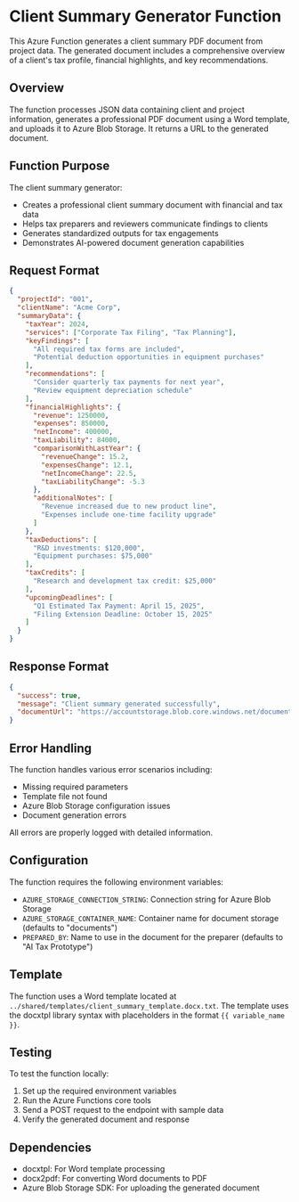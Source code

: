 # Client Summary Generator Function

This Azure Function generates a client summary PDF document from project data. The generated document includes a comprehensive overview of a client's tax profile, financial highlights, and key recommendations.

## Overview

The function processes JSON data containing client and project information, generates a professional PDF document using a Word template, and uploads it to Azure Blob Storage. It returns a URL to the generated document.

## Function Purpose

The client summary generator:
- Creates a professional client summary document with financial and tax data
- Helps tax preparers and reviewers communicate findings to clients
- Generates standardized outputs for tax engagements
- Demonstrates AI-powered document generation capabilities

## Request Format

```json
{
  "projectId": "001",
  "clientName": "Acme Corp",
  "summaryData": {
    "taxYear": 2024,
    "services": ["Corporate Tax Filing", "Tax Planning"],
    "keyFindings": [
      "All required tax forms are included",
      "Potential deduction opportunities in equipment purchases"
    ],
    "recommendations": [
      "Consider quarterly tax payments for next year",
      "Review equipment depreciation schedule"
    ],
    "financialHighlights": {
      "revenue": 1250000,
      "expenses": 850000,
      "netIncome": 400000,
      "taxLiability": 84000,
      "comparisonWithLastYear": {
        "revenueChange": 15.2,
        "expensesChange": 12.1,
        "netIncomeChange": 22.5,
        "taxLiabilityChange": -5.3
      },
      "additionalNotes": [
        "Revenue increased due to new product line",
        "Expenses include one-time facility upgrade"
      ]
    },
    "taxDeductions": [
      "R&D investments: $120,000",
      "Equipment purchases: $75,000"
    ],
    "taxCredits": [
      "Research and development tax credit: $25,000"
    ],
    "upcomingDeadlines": [
      "Q1 Estimated Tax Payment: April 15, 2025",
      "Filing Extension Deadline: October 15, 2025"
    ]
  }
}
```

## Response Format

```json
{
  "success": true,
  "message": "Client summary generated successfully",
  "documentUrl": "https://accountstorage.blob.core.windows.net/documents/client_summary_Acme_Corp_20250426_123045.pdf"
}
```

## Error Handling

The function handles various error scenarios including:
- Missing required parameters
- Template file not found
- Azure Blob Storage configuration issues
- Document generation errors

All errors are properly logged with detailed information.

## Configuration

The function requires the following environment variables:
- `AZURE_STORAGE_CONNECTION_STRING`: Connection string for Azure Blob Storage
- `AZURE_STORAGE_CONTAINER_NAME`: Container name for document storage (defaults to "documents")
- `PREPARED_BY`: Name to use in the document for the preparer (defaults to "AI Tax Prototype")

## Template

The function uses a Word template located at `../shared/templates/client_summary_template.docx.txt`. The template uses the docxtpl library syntax with placeholders in the format `{{ variable_name }}`.

## Testing

To test the function locally:

1. Set up the required environment variables
2. Run the Azure Functions core tools
3. Send a POST request to the endpoint with sample data
4. Verify the generated document and response

## Dependencies

- docxtpl: For Word template processing
- docx2pdf: For converting Word documents to PDF
- Azure Blob Storage SDK: For uploading the generated document
